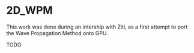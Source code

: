 # 2D_WPM

This work was done during an intership with Ziti, as a first attempt to port the Wave Propagation Method onto GPU.

TODO
 
